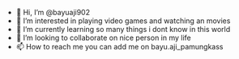 - 👋 Hi, I’m @bayuaji902
- 👀 I’m interested in playing video games and watching an movies
- 🌱 I’m currently learning so many things i dont know in this world
- 💞️ I’m looking to collaborate on nice person in my life
- 📫 How to reach me you can add me on bayu.aji_pamungkass

<!---
bayuaji902/bayuaji902 is a ✨ special ✨ repository because its `README.md` (this file) appears on your GitHub profile.
You can click the Preview link to take a look at your changes.
--->
